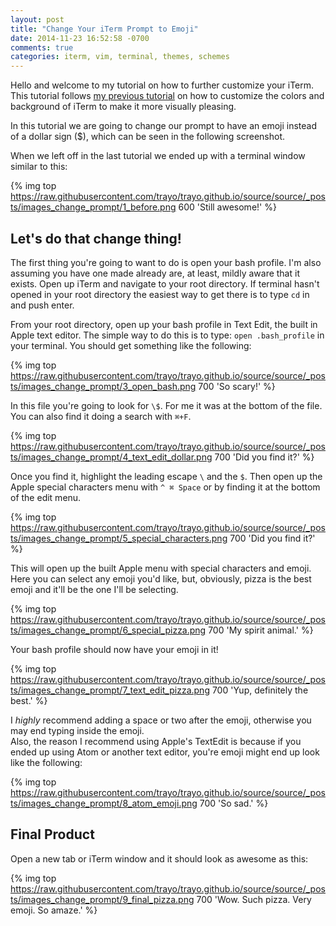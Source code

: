 ```yaml
---
layout: post
title: "Change Your iTerm Prompt to Emoji"
date: 2014-11-23 16:52:58 -0700
comments: true
categories: iterm, vim, terminal, themes, schemes
---
```


Hello and welcome to my tutorial on how to further
customize your iTerm. This tutorial follows
[my previous tutorial](http://yoderbacon.com/blog/2014/10/22/how-to-customize-iterm/)
on how to customize the colors and background of iTerm to
make it more visually pleasing.  

In this tutorial we are going to change our prompt to
have an emoji instead of a dollar sign ($), which can
be seen in the following screenshot.

When we left off in the last tutorial we ended up with
a terminal window similar to this:


{% img top https://raw.githubusercontent.com/trayo/trayo.github.io/source/source/_posts/images_change_prompt/1_before.png 600 'Still awesome!' %}


## Let's do that change thing!

The first thing you're going to want to do is open your
bash profile. I'm also assuming you have one made already
are, at least, mildly aware that it exists. Open up iTerm
and navigate to your root directory. If terminal hasn't
opened in your root directory the easiest way to get
there is to type `cd` in and push enter.

From your root directory, open up your bash profile in
Text Edit, the built in Apple text editor. The simple way
to do this is to type:
`open .bash_profile`
in your terminal. You should get something like the
following:


{% img top https://raw.githubusercontent.com/trayo/trayo.github.io/source/source/_posts/images_change_prompt/3_open_bash.png 700 'So scary!' %}


In this file you're going to look for `\$`. For me it was
at the bottom of the file. You can also find it doing a
search with `⌘+F`.


{% img top https://raw.githubusercontent.com/trayo/trayo.github.io/source/source/_posts/images_change_prompt/4_text_edit_dollar.png 700 'Did you find it?' %}


Once you find it, highlight the leading escape `\` and
the `$`. Then open up the Apple special characters
menu with `^ ⌘ Space` or by finding it at the bottom of
the edit menu.


{% img top https://raw.githubusercontent.com/trayo/trayo.github.io/source/source/_posts/images_change_prompt/5_special_characters.png 700 'Did you find it?' %}


This will open up the built Apple menu with special
characters and emoji. Here you can select any emoji
you'd like, but, obviously, pizza is the best emoji
and it'll be the one I'll be selecting.


{% img top https://raw.githubusercontent.com/trayo/trayo.github.io/source/source/_posts/images_change_prompt/6_special_pizza.png 700 'My spirit animal.' %}


Your bash profile should now have your emoji in it!


{% img top https://raw.githubusercontent.com/trayo/trayo.github.io/source/source/_posts/images_change_prompt/7_text_edit_pizza.png 700 'Yup, definitely the best.' %}


I *highly* recommend adding a space or two after the
emoji, otherwise you may end typing inside the emoji.  
Also, the reason I recommend using Apple's TextEdit
is because if you ended up using Atom or another
text editor, you're emoji might end up look like the
following:


{% img top https://raw.githubusercontent.com/trayo/trayo.github.io/source/source/_posts/images_change_prompt/8_atom_emoji.png 700 'So sad.' %}


## Final Product

Open a new tab or iTerm window and it should look as
awesome as this:


{% img top https://raw.githubusercontent.com/trayo/trayo.github.io/source/source/_posts/images_change_prompt/9_final_pizza.png 700 'Wow. Such pizza. Very emoji. So amaze.' %}

